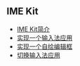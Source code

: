 ## IME Kit

- [IME Kit简介](../inputmethod/ime-kit-intro.md)
- [实现一个输入法应用](../inputmethod/inputmethod_application_guide.md)
- [实现一个自绘编辑框](../inputmethod/custom_input_box_guide.md)
- [切换输入法应用](../inputmethod/switch_inputmehod_guide.md)